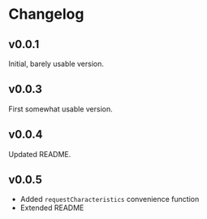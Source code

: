 # Changelog

## v0.0.1

Initial, barely usable version.

## v0.0.3

First somewhat usable version.

## v0.0.4

Updated README.

## v0.0.5

- Added `requestCharacteristics` convenience function
- Extended README
